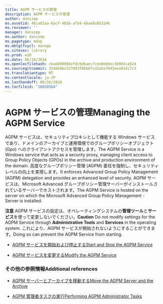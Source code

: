 ```yaml
---
title: AGPM サービスの管理
description: AGPM サービスの管理
author: dansimp
ms.assetid: 48ca02aa-6acf-403b-afd4-66ae8a953246
ms.reviewer: ''
manager: dansimp
ms.author: dansimp
ms.pagetype: mdop
ms.mktglfcycl: manage
ms.sitesec: library
ms.prod: w10
ms.date: 06/16/2016
ms.openlocfilehash: cba6890986efdc6dbaec7cee8ebbec38903ca524
ms.sourcegitcommit: 354664bc527d93f80687cd2eba70d1eea024c7c3
ms.translationtype: MT
ms.contentlocale: ja-JP
ms.lasthandoff: 06/26/2020
ms.locfileid: "10820564"
---
```

# <span data-ttu-id="8941f-103">AGPM サービスの管理</span><span class="sxs-lookup"><span data-stu-id="8941f-103">Managing the AGPM Service</span></span>


<span data-ttu-id="8941f-104">AGPM サービスは、セキュリティプロキシとして機能する Windows サービスであり、ドメインのアーカイブと運用環境でのグループポリシーオブジェクト (Gpo) へのクライアントアクセスを管理します。</span><span class="sxs-lookup"><span data-stu-id="8941f-104">The AGPM Service is a Windows service that acts as a security proxy, managing client access to Group Policy Objects (GPOs) in the archive and production environment of the domain.</span></span> <span data-ttu-id="8941f-105">高度なグループポリシー管理 (AGPM) 委任を強制し、セキュリティレベルの向上を実現します。</span><span class="sxs-lookup"><span data-stu-id="8941f-105">It enforces Advanced Group Policy Management (AGPM) delegation and provides an enhanced level of security.</span></span> <span data-ttu-id="8941f-106">AGPM サービスは、Microsoft Advanced グループポリシー管理サーバーがインストールされているサーバーでホストされます。</span><span class="sxs-lookup"><span data-stu-id="8941f-106">The AGPM Service is hosted on the server on which the Microsoft Advanced Group Policy Management - Server is installed.</span></span>

<span data-ttu-id="8941f-107">**注意** AGPM サービスの設定は、オペレーティングシステムの**管理ツール**と**サービス**を使って変更しないでください。</span><span class="sxs-lookup"><span data-stu-id="8941f-107">**Caution** Do not modify settings for the AGPM Service through **Administrative Tools** and **Services** in the operating system.</span></span> <span data-ttu-id="8941f-108">これにより、AGPM サービスが開始されないようにすることができます。</span><span class="sxs-lookup"><span data-stu-id="8941f-108">Doing so can prevent the AGPM Service from starting.</span></span>

 

-   [<span data-ttu-id="8941f-109">AGPM サービスを開始および停止する</span><span class="sxs-lookup"><span data-stu-id="8941f-109">Start and Stop the AGPM Service</span></span>](start-and-stop-the-agpm-service-agpm40.md)

-   [<span data-ttu-id="8941f-110">AGPM サービスを変更する</span><span class="sxs-lookup"><span data-stu-id="8941f-110">Modify the AGPM Service</span></span>](modify-the-agpm-service-agpm40.md)

### <span data-ttu-id="8941f-111">その他の参照情報</span><span class="sxs-lookup"><span data-stu-id="8941f-111">Additional references</span></span>

-   [<span data-ttu-id="8941f-112">AGPM サーバーとアーカイブを移動する</span><span class="sxs-lookup"><span data-stu-id="8941f-112">Move the AGPM Server and the Archive</span></span>](move-the-agpm-server-and-the-archive-agpm40.md)

-   [<span data-ttu-id="8941f-113">AGPM 管理者タスクの実行</span><span class="sxs-lookup"><span data-stu-id="8941f-113">Performing AGPM Administrator Tasks</span></span>](performing-agpm-administrator-tasks-agpm40.md)

 

 






